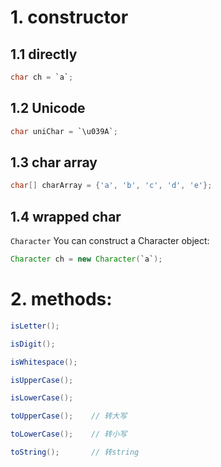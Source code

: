 # 1. constructor
## 1.1 directly
```java
char ch = `a`;
```
## 1.2 Unicode
```java
char uniChar = `\u039A`;
```
## 1.3 char array
```java
char[] charArray = {'a', 'b', 'c', 'd', 'e'};
```
## 1.4 wrapped char
`Character`
You can construct a Character object:
```java
Character ch = new Character(`a`);
```
# 2. methods:

```java
isLetter();

isDigit();

isWhitespace();

isUpperCase();

isLowerCase();

toUpperCase();    // 转大写

toLowerCase();    // 转小写

toString();       // 转string
```
